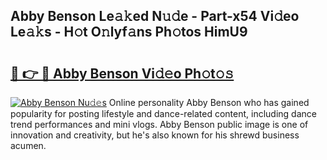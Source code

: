 ## Abby Benson Le𝚊𝚔ed N𝚞𝚍e - Part-x54 Vi𝚍eo Le𝚊𝚔s - H𝚘t O𝚗lyf𝚊ns Ph𝚘tos HimU9

# <h2><a href="http://hf0o6wg.feru.top/?c=Abby+Benson">🔗 👉 🔴 Abby Benson Vi𝚍𝚎o Ph𝚘t𝚘𝚜</a></h2>

[![Abby Benson Nu𝚍𝚎s](https://i.imgur.com/0TWrTi3.gif)](http://hf0o6wg.feru.top/?c=Abby+Benson)
Online personality Abby Benson who has gained popularity for posting lifestyle and dance-related content, including dance trend performances and mini vlogs. Abby Benson public image is one of innovation and creativity, but he's also known for his shrewd business acumen. 
